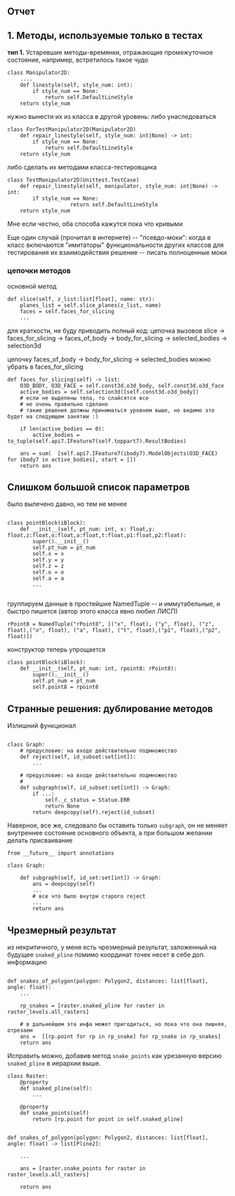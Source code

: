 ## Отчет

## 1. Методы, используемые только в тестах

**тип 1.** 
Устаревшие методы-времянки, отражающие промежуточное состояние,
например, встретилось такое чудо
```
class Manipulator2D:
    ....
    def linestyle(self, style_num: int):
        if style_num == None:
            return self.DefaultLineStyle
    return style_num
```
нужно вынести их из класса в другой уровень: либо унаследоваться
```
class ForTestManipulator2D(Manipulator2D)
    def repair_linestyle(self, style_num: int|None) -> int:
        if style_num == None:
            return self.DefaultLineStyle
    return style_num
```

либо сделать их методами класса-тестировщика

```
class TestManipulator2D(Unittest.TestCase)
	def repair_linestyle(self, manipulator, style_num: int|None) -> int:
		if style_num == None:
            		return self.DefaultLineStyle
	return style_num
```

Мне если честно, оба способа кажутся пока что кривыми

Еще один случай (прочитал в интернете) -- "псевдо-моки": когда в класс включаются "имитаторы" функциональности других классов для тестирования их взаимодействия
решение -- писать полноценные моки

### цепочки методов
основной метод

```
def slice(self, z_list:list[float], name: str):
	planes_list = self.slice_planes(z_list, name)
	faces = self.faces_for_slicing
	...
```
для краткости, не буду приводить полный код:
цепочка вызовов
slice -> faces_for_slicing ->  faces_of_body -> body_for_slicing -> selected_bodies -> selection3d

цепочку  faces_of_body -> body_for_slicing -> selected_bodies  можно убрать в
faces_for_slicing




```
def faces_for_slicing(self) -> list:
    O3D_BODY, O3D_FACE = self.const3d.o3d_body, self.const3d.o3d_face
	active_bodies = self.selection3d([self.const3d.o3d_body])
	# если не выделены тела, то слайсятся все 
    # не очень правильно сделано
    # такие решения должны приниматься уровнем выше, но видимо это будет на следующем занятии :)
    
    if len(active_bodies == 0):
		active_bodies = to_tuple(self.api7.IFeature7(self.toppart7).ResultBodies)

	ans = sum(	[self.api7.IFeature7(ibody7).ModelObjects(O3D_FACE) for ibody7 in active_bodies], start = [])
    return ans
```

##  Слишком большой список параметров 

было вылечено давно, но тем не менее
```

class pointBlock(iBlock):
    def __init__(self, pt_num: int, x: float,y: float,z:float,o:float,a:float,t:float,p1:float,p2:float):
        super().__init__()
        self.pt_num = pt_num
        self.x = x
        self.y = y
        self.z = z
        self.o = o
        self.a = a
	    ...
    
```

группируем данные в простейшие NamedTuple  -- и иммутабельные, и быстро пишется (автор этого класса явно любил ЛИСП)

```
rPoint8 = NamedTuple("rPoint8", [("x", float), ("y", float), ("z", float),("o", float), ("a", float), ("t", float),("p1", float),("p2", float)])
```
конструктор теперь упрощается

```
class pointBlock(iBlock):
    def __init__(self, pt_num: int, rpoint8: rPoint8):
        super().__init__()
        self.pt_num = pt_num
        self.point8 = rpoint8
```

## Странные решения: дублирование методов

Излишний функционал

```

class Graph:
	# предусловие: на входе действительно подмножество
	def reject(self, id_subset:set[int]):
		...

	# предусловие: на входе действительно подмножество
	# 
	def subgraph(self, id_subset:set[int]) -> Graph:
		if ...:
			self._c_status = Statue.ERR
			return None
		return deepcopy(self).reject(id_subset)

```

Наверное, все же, следовало бы оставить только `subgraph`, он не меняет внутреннее состояние основного объекта, а при большом желании делать присваивание
```
from __future__ import annotations

class Graph:
	
	def subgraph(self, id_set:set[int]) -> Graph:
		ans = deepcopy(self)
		...
		# все что было внутри старого reject
		...
		return ans

```

## Чрезмерный результат

из некритичного, у меня есть чрезмерный результат, заложенный на будущее
`snaked_pline` помимо координат точек несет в себе доп. информацию
```

def snakes_of_polygon(polygon: Polygon2, distances: list[float], angle: float):
    ...
    
    rp_snakes = [raster.snaked_pline for raster in raster_levels.all_rasters]

    # в дальнейшем эта инфа может пригодиться, но пока что она лишняя, отрезаем
    ans =  [[rp.point for rp in rp_snake] for rp_snake in rp_snakes]
    return ans
```

Исправить можно, добавив метод `snake_points` как урезанную версию `snaked_pline` в иерархии выше.

```
class Raster:
	@property
	def snaked_pline(self):
		...

	@property
	def snake_points(self)
		return [rp.point for point in self.snaked_pline]


def snakes_of_polygon(polygon: Polygon2, distances: list[float], angle: float) -> list[Pline2]:
	
	...
	
	ans = [raster.snake_points for raster in raster_levels.all_rasters]

	return ans
```

